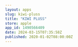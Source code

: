 ```yaml
---
layout: apps
slug: kiwi-pluss
title: "KIWI PLUSS"
store: apple
app_id: 1490566409
date: 2024-03-15T07:35:58Z
published: 2020-01-02T08:00:00Z
---
```


